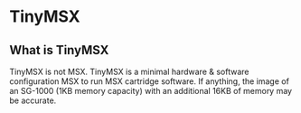 # TinyMSX

## What is TinyMSX

TinyMSX is not MSX.
TinyMSX is a minimal hardware & software configuration MSX to run MSX cartridge software.
If anything, the image of an SG-1000 (1KB memory capacity) with an additional 16KB of memory may be accurate.
